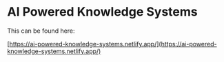 # AI Powered Knowledge Systems

This can be found here:

[https://ai-powered-knowledge-systems.netlify.app/](https://ai-powered-knowledge-systems.netlify.app/)